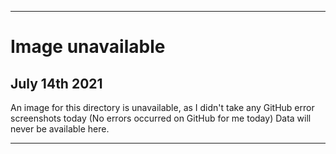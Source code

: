 
***

# Image unavailable

## July 14th 2021

An image for this directory is unavailable, as I didn't take any GitHub error screenshots today (No errors occurred on GitHub for me today) Data will never be available here.

***
